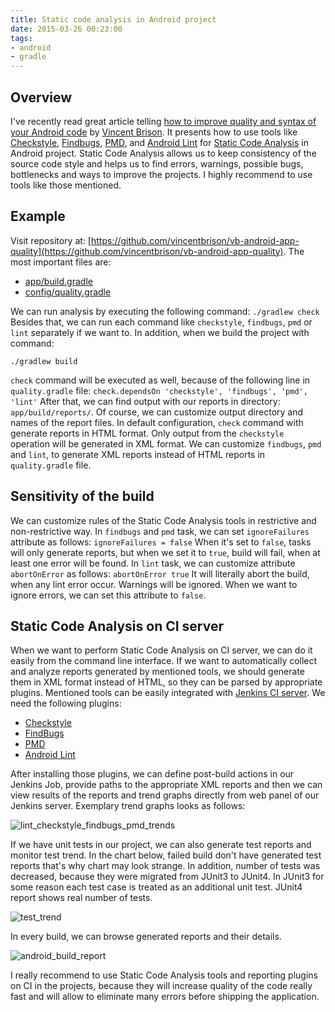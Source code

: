 ```yaml
---
title: Static code analysis in Android project
date: 2015-03-26 00:23:00
tags:
- android
- gradle
---
```


Overview
--------

I've recently read great article telling [how to improve quality and syntax of your Android code](http://vincentbrison.com/2014/07/19/how-to-improve-quality-and-syntax-of-your-android-code/) by [Vincent Brison](http://vincentbrison.com/). It presents how to use tools like [Checkstyle](http://checkstyle.sourceforge.net/), [Findbugs](http://findbugs.sourceforge.net/), [PMD](http://pmd.sourceforge.net/), and [Android Lint](http://tools.android.com/tips/lint) for [Static Code Analysis](http://en.wikipedia.org/wiki/Static_program_analysis) in Android project. Static Code Analysis allows us to keep consistency of the source code style and helps us to find errors, warnings, possible bugs, bottlenecks and ways to improve the projects. I highly recommend to use tools like those mentioned.

Example
-------

Visit repository at: [https://github.com/vincentbrison/vb-android-app-quality](https://github.com/vincentbrison/vb-android-app-quality). The most important files are:

*   [app/build.gradle](https://github.com/vincentbrison/vb-android-app-quality/blob/master/app/build.gradle)
*   [config/quality.gradle](https://github.com/vincentbrison/vb-android-app-quality/blob/master/config/quality.gradle)

We can run analysis by executing the following command: `./gradlew check` Besides that, we can run each command like `checkstyle`, `findbugs`, `pmd` or `lint` separately if we want to. In addition, when we build the project with command:

`./gradlew build`

`check` command will be executed as well, because of the following line in `quality.gradle` file: `check.dependsOn 'checkstyle', 'findbugs', 'pmd', 'lint'` After that, we can find output with our reports in directory: `app/build/reports/`. Of course, we can customize output directory and names of the report files. In default configuration, `check` command with generate reports in HTML format. Only output from the `checkstyle` operation will be generated in XML format. We can customize `findbugs`, `pmd` and `lint`, to generate XML reports instead of HTML reports in `quality.gradle` file.

Sensitivity of the build
------------------------

We can customize rules of the Static Code Analysis tools in restrictive and non-restrictive way. In `findbugs` and `pmd` task, we can set `ignoreFailures` attribute as follows: `ignoreFailures = false` When it's set to `false`, tasks will only generate reports, but when we set it to `true`, build will fail, when at least one error will be found. In `lint` task, we can customize attribute `abortOnError` as follows: `abortOnError true` It will literally abort the build, when any lint error occur. Warnings will be ignored. When we want to ignore errors, we can set this attribute to `false`.

Static Code Analysis on CI server
---------------------------------

When we want to perform Static Code Analysis on CI server, we can do it easily from the command line interface. If we want to automatically collect and analyze reports generated by mentioned tools, we should generate them in XML format instead of HTML, so they can be parsed by appropriate plugins. Mentioned tools can be easily integrated with [Jenkins CI server](https://jenkins-ci.org/). We need the following plugins:

*   [Checkstyle](https://wiki.jenkins-ci.org/display/JENKINS/Checkstyle+Plugin)
*   [FindBugs](https://wiki.jenkins-ci.org/display/JENKINS/FindBugs+Plugin)
*   [PMD](https://wiki.jenkins-ci.org/display/JENKINS/PMD+Plugin)
*   [Android Lint](https://wiki.jenkins-ci.org/display/JENKINS/Android+Lint+Plugin)

After installing those plugins, we can define post-build actions in our Jenkins Job, provide paths to the appropriate XML reports and then we can view results of the reports and trend graphs directly from web panel of our Jenkins server. Exemplary trend graphs looks as follows:

![lint_checkstyle_findbugs_pmd_trends](/posts/2015/sca-android/lint_checkstyle_findbugs_pmd_trends.png)

If we have unit tests in our project, we can also generate test reports and monitor test trend. In the chart below, failed build don't have generated test reports that's why chart may look strange. In addition, number of tests was decreased, because they were migrated from JUnit3 to JUnit4. In JUnit3 for some reason each test case is treated as an additional unit test. JUnit4 report shows real number of tests.

![test_trend](/posts/2015/sca-android/test_trend.png)

In every build, we can browse generated reports and their details.

![android_build_report](/posts/2015/sca-android/android_build_report.png)

I really recommend to use Static Code Analysis tools and reporting plugins on CI in the projects, because they will increase quality of the code really fast and will allow to eliminate many errors before shipping the application.
